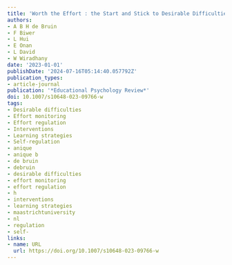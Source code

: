 ```yaml
---
title: 'Worth the Effort : the Start and Stick to Desirable Difficulties (S2D2) Framework'
authors:
- A B H de Bruin
- F Biwer
- L Hui
- E Onan
- L David
- W Wiradhany
date: '2023-01-01'
publishDate: '2024-07-16T05:14:40.057792Z'
publication_types:
- article-journal
publication: '*Educational Psychology Review*'
doi: 10.1007/s10648-023-09766-w
tags:
- Desirable difficulties
- Effort monitoring
- Effort regulation
- Interventions
- Learning strategies
- Self-regulation
- anique
- anique b
- de bruin
- debruin
- desirable difficulties
- effort monitoring
- effort regulation
- h
- interventions
- learning strategies
- maastrichtuniversity
- nl
- regulation
- self-
links:
- name: URL
  url: https://doi.org/10.1007/s10648-023-09766-w
---
```

